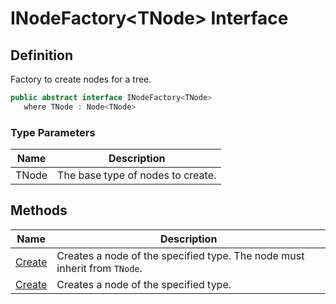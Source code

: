 # INodeFactory&lt;TNode&gt; Interface
## Definition

Factory to create nodes for a tree.

```c#
public abstract interface INodeFactory<TNode>
   where TNode : Node<TNode>
```

### Type Parameters

| Name | Description |
| ---- | ----------- |
| TNode | The base type of nodes to create. |

## Methods

| Name | Description |
| ---- | ----------- |
| [Create](MrKWatkins.Ast.INodeFactory-1.Create.md#mrkwatkins-ast-inodefactory-1-create(system-type)) | Creates a node of the specified type. The node must inherit from `TNode`. |
| [Create](MrKWatkins.Ast.INodeFactory-1.Create.md#mrkwatkins-ast-inodefactory-1-create-1) | Creates a node of the specified type. |

